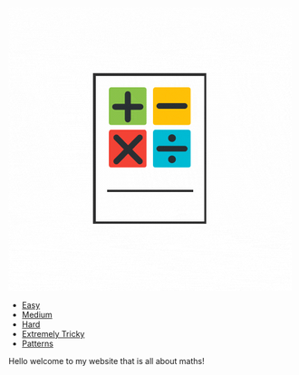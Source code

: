 <img src="noah-loveridge.gif">

<ul>
    <li><a href="easy.html">Easy</a></li>
    <li><a href="medium.html">Medium</a></li>
    <li><a href="hard.html">Hard</a></li>
    <li><a href="extremely_tricky.html">Extremely Tricky</a></li>
    <li><a href="patterns.html">Patterns</a></li>
</ul>

<p>Hello welcome to my website that is all about maths!</p>